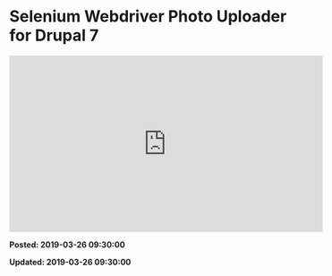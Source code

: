 # Selenium Webdriver Photo Uploader for Drupal 7

<iframe width="560" height="315" src="https://www.youtube.com/embed/X1fOSaVnS20" frameborder="0" allow="autoplay; encrypted-media" allowfullscreen></iframe> 


**Posted: 2019-03-26 09:30:00** 

**Updated: 2019-03-26 09:30:00** 


